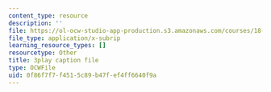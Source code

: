 ```yaml
---
content_type: resource
description: ''
file: https://ol-ocw-studio-app-production.s3.amazonaws.com/courses/18-065-matrix-methods-in-data-analysis-signal-processing-and-machine-learning-spring-2018/0f86f7f7f4515c89b47fef4ff6640f9a_feb9j65Iz4w.vtt
file_type: application/x-subrip
learning_resource_types: []
resourcetype: Other
title: 3play caption file
type: OCWFile
uid: 0f86f7f7-f451-5c89-b47f-ef4ff6640f9a
---
```

